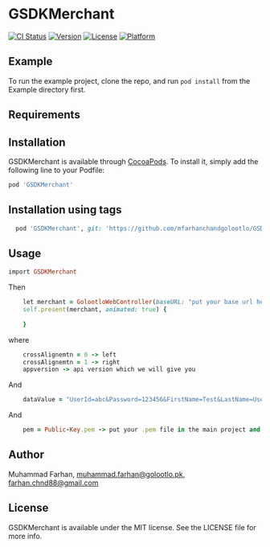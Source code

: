 # GSDKMerchant

[![CI Status](https://img.shields.io/travis/mfarhanchandgolootlo/GSDKMerchant.svg?style=flat)](https://travis-ci.org/mfarhanchandgolootlo/GSDKMerchant)
[![Version](https://img.shields.io/cocoapods/v/GSDKMerchant.svg?style=flat)](https://cocoapods.org/pods/GSDKMerchant)
[![License](https://img.shields.io/cocoapods/l/GSDKMerchant.svg?style=flat)](https://cocoapods.org/pods/GSDKMerchant)
[![Platform](https://img.shields.io/cocoapods/p/GSDKMerchant.svg?style=flat)](https://cocoapods.org/pods/GSDKMerchant)

## Example

To run the example project, clone the repo, and run `pod install` from the Example directory first.

## Requirements

## Installation

GSDKMerchant is available through [CocoaPods](https://cocoapods.org). To install
it, simply add the following line to your Podfile:

```ruby
pod 'GSDKMerchant'
```

## Installation using tags

```ruby
  pod 'GSDKMerchant', git: 'https://github.com/mfarhanchandgolootlo/GSDK.git', :tag => '0.0.30'
```

## Usage

```ruby
import GSDKMerchant
```
Then

```ruby
    let merchant = GolootloWebController(baseURL: "put your base url here", delegate: self, dataObject: dataValue, appversion: "appversion", hideCross: false, crossAlignemtn: 0, pemfile: "Public-Key.pem")
    self.present(merchant, animated: true) {
        
    }
```
where 

```ruby
    crossAlignemtn = 0 -> left
    crossAlignemtn = 1 -> right
    appversion -> api version which we will give you
```
And

```ruby
    dataValue = "UserId=abc&Password=123456&FirstName=Test&LastName=User&Phone=00000000348"
```

And

```ruby
    pem = Public-Key.pem -> put your .pem file in the main project and give proper name in order to encode data
```
        
## Author

Muhammad Farhan, muhammad.farhan@golootlo.pk, farhan.chnd88@gmail.com

## License

GSDKMerchant is available under the MIT license. See the LICENSE file for more info.
